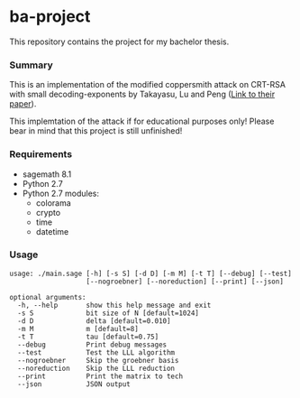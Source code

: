 # ba-project

This repository contains the project for my bachelor thesis.


### Summary

This is an implementation of the modified coppersmith attack
on CRT-RSA with small decoding-exponents by Takayasu, Lu and Peng ([Link to their paper](https://eprint.iacr.org/2017/092.pdf)).


This implemtation of the attack if for educational purposes only!
Please bear in mind that this project is still unfinished!


### Requirements

- sagemath 8.1
- Python 2.7
- Python 2.7 modules:
  - colorama
  - crypto
  - time
  - datetime


### Usage

```
usage: ./main.sage [-h] [-s S] [-d D] [-m M] [-t T] [--debug] [--test] 
                   [--nogroebner] [--noreduction] [--print] [--json]

optional arguments:
  -h, --help       show this help message and exit
  -s S             bit size of N [default=1024]
  -d D             delta [default=0.010]
  -m M             m [default=8]
  -t T             tau [default=0.75]
  --debug          Print debug messages
  --test           Test the LLL algorithm
  --nogroebner     Skip the groebner basis
  --noreduction    Skip the LLL reduction
  --print          Print the matrix to tech
  --json           JSON output
```

